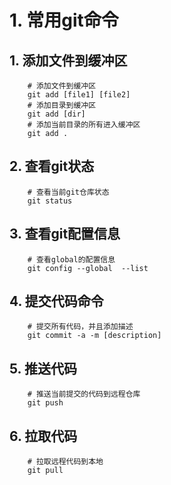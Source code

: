# 1. 常用git命令

## 1. 添加文件到缓冲区

```shell
    # 添加文件到缓冲区
    git add [file1] [file2]
    # 添加目录到缓冲区
    git add [dir]
    # 添加当前目录的所有进入缓冲区
    git add . 
```

## 2. 查看git状态

```shell
    # 查看当前git仓库状态
    git status
```

## 3. 查看git配置信息

```shell
    # 查看global的配置信息
    git config --global  --list
```

## 4. 提交代码命令

```shell
    # 提交所有代码，并且添加描述
    git commit -a -m [description]
```

## 5. 推送代码

```shell
    # 推送当前提交的代码到远程仓库
    git push
```

## 6. 拉取代码

```shell
    # 拉取远程代码到本地
    git pull
```
